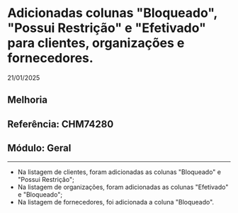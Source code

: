# Adicionadas colunas "Bloqueado", "Possui Restrição" e "Efetivado" para clientes, organizações e fornecedores.
21/01/2025
## Melhoria
## Referência: CHM74280
## Módulo: Geral
***

* Na listagem de clientes, foram adicionadas as colunas "Bloqueado" e "Possui Restrição";
* Na listagem de organizações, foram adicionadas as colunas "Efetivado" e "Bloqueado";
* Na listagem de fornecedores, foi adicionada a coluna "Bloqueado".
